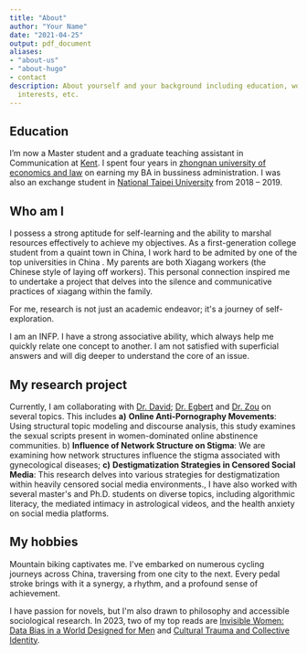 ```yaml
---
title: "About"
author: "Your Name"
date: "2021-04-25"
output: pdf_document
aliases:
- "about-us"
- "about-hugo"
- contact
description: About yourself and your background including education, work experience,
  interests, etc.
---
```



## Education

I’m now a Master student and a graduate teaching assistant in Communication at [Kent](https://www.kent.edu/comm). I spent four years in [zhongnan university of economics and law](https://english.zuel.edu.cn/mainm.htm) on earning my BA in bussiness administration. I was also an exchange student in [National Taipei University](https://en.wikipedia.org/wiki/National_Taipei_University) from 2018 – 2019.

## Who am I

I possess a strong aptitude for self-learning and the ability to marshal resources effectively to achieve my objectives. As a first-generation college student from a quaint town in China, I work hard to be admited by one of the top universities in China . My parents are both Xiagang workers (the Chinese style of laying off workers). This personal connection inspired me to undertake a project that delves into the silence and communicative practices of xiagang within the family. 

For me, research is not just an academic endeavor; it's a journey of self-exploration.

I am an INFP.   I have a strong associative ability, which always  help me quickly relate one concept to another. I am not satisfied with superficial answers and will dig deeper to understand the core of an issue.



## My research project

Currently, I am collaborating with [Dr. David](https://www.kent.edu/comm/david-e-silva); [Dr. Egbert](https://www.kent.edu/comm/nichole-l-egbert) and [Dr. Zou](https://www.coastal.edu/academics/facultyprofiles/humanities/communicationmediaculture/wenxuezou/) on several topics. This includes **a)** **Online Anti-Pornography Movements**: Using structural topic modeling and discourse analysis, this study examines the sexual scripts present in women-dominated online abstinence communities. b) **Influence of Network Structure on Stigma**: We are examining how network structures influence the stigma associated with gynecological diseases; **c)** **Destigmatization Strategies in Censored Social Media**: This research delves into various strategies for destigmatization within heavily censored social media environments., I have also worked with several master's and Ph.D. students on diverse topics, including algorithmic literacy, the mediated intimacy in astrological videos, and the health anxiety on social media platforms.

## My hobbies

Mountain biking captivates me.  I've embarked on numerous cycling journeys across China, traversing from one city to the next. Every pedal stroke brings with it a synergy, a rhythm, and a profound sense of achievement. 


I have passion for novels, but I'm also drawn to philosophy and accessible sociological research. In 2023, two of my top reads are [Invisible Women: Data Bias in a World Designed for Men](https://www.amazon.com/Invisible-Women-Data-World-Designed/dp/1419729071) and [Cultural Trauma and Collective Identity](https://www.ucpress.edu/book/9780520235953/cultural-trauma-and-collective-identity).





